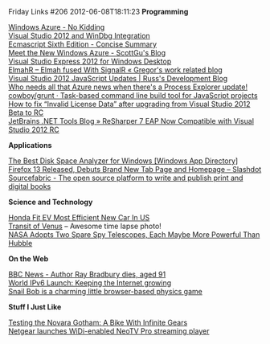 Friday Links #206
2012-06-08T18:11:23
**Programming**

[Windows Azure - No Kidding](http://www.hanselman.com/blog/WindowsAzureNoKidding.aspx)   
[Visual Studio 2012 and WinDbg Integration](http://blogs.msdn.com/b/mariohewardt/archive/2012/06/05/visual-studio-2012-and-windbg-integration.aspx)   
[Ecmascript Sixth Edition - Concise Summary](http://espadrine.github.com/New-In-A-Spec/es6/)   
[Meet the New Windows Azure - ScottGu's Blog](http://weblogs.asp.net/scottgu/archive/2012/06/07/meet-the-new-windows-azure.aspx)   
[Visual Studio Express 2012 for Windows Desktop](http://blogs.msdn.com/b/visualstudio/archive/2012/06/08/visual-studio-express-2012-for-windows-desktop.aspx)   
[ElmahR – Elmah fused With SignalR « Gregor's work related blog](http://gregorsuttie.com/2012/06/04/elmahr-elmah-fused-with-signalr/)   
[Visual Studio 2012 JavaScript Updates | Russ's Development Blog](http://russellhwalker.com/2012/06/07/visual-studio-2012-javascript-updates/)   
[Who needs all that Azure news when there's a Process Explorer update!](http://coolthingoftheday.blogspot.co.uk/2012/06/who-needs-all-that-azure-news-when.html)   
[cowboy/grunt · Task-based command line build tool for JavaScript projects](https://github.com/cowboy/grunt)   
[How to fix “Invalid License Data” after upgrading from Visual Studio 2012 Beta to RC](http://blogs.msdn.com/b/heaths/archive/2012/06/04/how-to-fix-invalid-license-data-after-upgrading-from-visual-studio-2012-beta-to-rc.aspx)   
[JetBrains .NET Tools Blog » ReSharper 7 EAP Now Compatible with Visual Studio 2012 RC](http://blogs.jetbrains.com/dotnet/2012/06/resharper-7-eap-now-compatible-with-visual-studio-2012-rc/)

**Applications**

[The Best Disk Space Analyzer for Windows [Windows App Directory]](http://lifehacker.com/5915921/the-best-disk-space-analyzer-for-windows)   
[Firefox 13 Released, Debuts Brand New Tab Page and Homepage – Slashdot](http://news.slashdot.org/story/12/06/05/1732226/firefox-13-released-debuts-brand-new-tab-page-and-homepage)   
[Sourcefabric - The open source platform to write and publish print and digital books](http://www.sourcefabric.org/en/booktype/)

**Science and Technology**

[Honda Fit EV Most Efficient New Car In US](http://www.wired.com/autopia/2012/06/honda-fit-ev-most-efficient-new-car-in-us/)   
[Transit of Venus](http://www.boston.com/bigpicture/2012/06/transit_of_venus.html) – Awesome time lapse photo!   
[NASA Adopts Two Spare Spy Telescopes, Each Maybe More Powerful Than Hubble](http://www.popsci.com/technology/article/2012-06/nasa-adopts-two-spare-spy-telescopes-each-maybe-more-powerful-hubble)

**On the Web**

[BBC News - Author Ray Bradbury dies, aged 91](http://www.bbc.co.uk/news/entertainment-arts-18345350)   
[World IPv6 Launch: Keeping the Internet growing](http://googleblog.blogspot.com/2012/06/world-ipv6-launch-keeping-internet.html)   
[Snail Bob is a charming little browser-based physics game](http://www.freewaregenius.com/2012/06/06/snail-bob-is-a-charming-little-browser-based-physics-game/)

**Stuff I Just Like**

[Testing the Novara Gotham: A Bike With Infinite Gears](http://www.popsci.com/technology/article/2012-05/testing-nuvinci-equipped-novara-gotham-bike-infinite-gears)   
[Netgear launches WiDi-enabled NeoTV Pro streaming player](http://news.consumerreports.org/electronics/2012/06/netgear-launches-widi-enabled-neo-tv-streaming-player.html?EXTKEY=I72RSE0)
